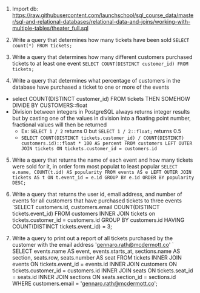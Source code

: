 1. Import db: https://raw.githubusercontent.com/launchschool/sql_course_data/master/sql-and-relational-databases/relational-data-and-joins/working-with-multiple-tables/theater_full.sql

2. Write a query that determines how many tickets have been sold
  `SELECT count(*) FROM tickets;`

3. Write a query that determines how many different customers purchased tickets to at least one event
  `SELECT COUNT(DISTINCT customer_id) FROM tickets;`

4. Write a query that determines what percentage of customers in the database have purchased a ticket to one or more of the events
  - select COUNT(DISTINCT customer_id) FROM tickets THEN SOMEHOW DIVIDE BY CUSTOMERS::float
  - Division between integers in PostgreSQL always returns integer results but by casting one of the values in division into a floating point number, fractional values will then be returned
    - Ex: `SELECT 1 / 2` returns 0 but `SELECT 1 / 2::float;` returns 0.5
    - `SELECT COUNT(DISTINCT tickets.customer_id) / COUNT(DISTINCT) customers.id)::float * 100 AS percent FROM customers LEFT OUTER JOIN tickets ON tickets.customer_id = customers.id`

5. Write a query that returns the name of each event and how many tickets were sold for it, in order form most populat to least popular
  `SELECT e.name, COUNT(t.id) AS popularity FROM events AS e LEFT OUTER JOIN tickets AS t ON t.event_id = e.id GROUP BY e.id ORDER BY popularity DESC;`

6. Write a query that returns the user id, email address, and number of events for all customers that have purchased tickets to three events
  `SELECT customers.id, customers.email COUNT(DISTINCT tickets.event_id) FROM customers INNER JOIN tickets on tickets.customer_id = customers.id GROUP BY customers.id HAVING COUNT(DISTINCT tickets.event_id) = 3;

7. Write a query to print out a report of all tickets purchased by the customer with the email address 'gennaro.rath@mcdermott.co'
  ` SELECT events.name AS event, events.starts_at, sections.name AS section, seats.row, seats.number AS seat
    FROM tickets
      INNER JOIN events ON tickets.event_id = events.id
      INNER JOIN customers ON tickets.customer_id = customers.id
      INNER JOIN seats ON tickets.seat_id = seats.id
      INNER JOIN sections ON seats.section_id = sections.id
    WHERE customers.email = 'gennaro.rath@mcdermott.co';

    